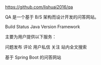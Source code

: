 https://github.com/lishuai2016/qa

QA 是一个基于 B/S 架构而设计开发的问答网站。

Build Status Java Version Framework

主要为用户提供以下服务：

问题发布
评论
用户私信
关注
站内全文搜索


基于 Spring Boot 的问答网站